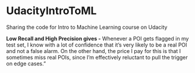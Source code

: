 # UdacityIntroToML
Sharing the code for Intro to Machine Learning course on Udacity

__Low Recall and High Precision gives -__
Whenever a POI gets flagged in my test set, I know with a lot of confidence that it’s very likely to be a real POI and not a false alarm. On the other hand, the price I pay for this is that I sometimes miss real POIs, since I’m effectively reluctant to pull the trigger on edge cases.”
